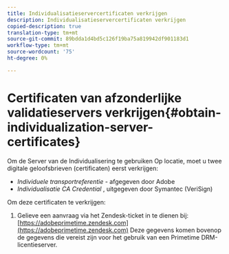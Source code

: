 ```yaml
---
title: Individualisatieservercertificaten verkrijgen
description: Individualisatieservercertificaten verkrijgen
copied-description: true
translation-type: tm+mt
source-git-commit: 89bdda1d4bd5c126f19ba75a819942df901183d1
workflow-type: tm+mt
source-wordcount: '75'
ht-degree: 0%

---
```



# Certificaten van afzonderlijke validatieservers verkrijgen{#obtain-individualization-server-certificates}

Om de Server van de Individualisering te gebruiken Op locatie, moet u twee digitale geloofsbrieven (certificaten) eerst verkrijgen:

* *Individuele transportreferentie* - afgegeven door Adobe
* *Individualisatie CA Credential* , uitgegeven door Symantec (VeriSign)

Om deze certificaten te verkrijgen:

1. Gelieve een aanvraag via het Zendesk-ticket in te dienen bij: [https://adobeprimetime.zendesk.com](https://adobeprimetime.zendesk.com)
Deze gegevens komen bovenop de gegevens die vereist zijn voor het gebruik van een Primetime DRM-licentieserver.
